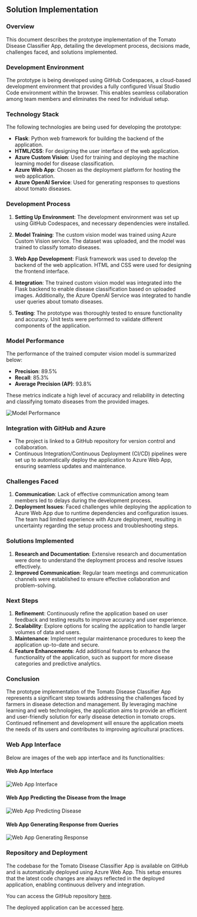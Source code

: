 ## Solution Implementation

### Overview

This document describes the prototype implementation of the Tomato Disease Classifier App, detailing the development process, decisions made, challenges faced, and solutions implemented.

### Development Environment

The prototype is being developed using GitHub Codespaces, a cloud-based development environment that provides a fully configured Visual Studio Code environment within the browser. This enables seamless collaboration among team members and eliminates the need for individual setup.

### Technology Stack

The following technologies are being used for developing the prototype:

- **Flask**: Python web framework for building the backend of the application.
- **HTML/CSS**: For designing the user interface of the web application.
- **Azure Custom Vision**: Used for training and deploying the machine learning model for disease classification.
- **Azure Web App**: Chosen as the deployment platform for hosting the web application.
- **Azure OpenAI Service**: Used for generating responses to questions about tomato diseases.

### Development Process

1. **Setting Up Environment**: The development environment was set up using GitHub Codespaces, and necessary dependencies were installed.

2. **Model Training**: The custom vision model was trained using Azure Custom Vision service. The dataset was uploaded, and the model was trained to classify tomato diseases.

3. **Web App Development**: Flask framework was used to develop the backend of the web application. HTML and CSS were used for designing the frontend interface.

4. **Integration**: The trained custom vision model was integrated into the Flask backend to enable disease classification based on uploaded images. Additionally, the Azure OpenAI Service was integrated to handle user queries about tomato diseases.

5. **Testing**: The prototype was thoroughly tested to ensure functionality and accuracy. Unit tests were performed to validate different components of the application.

### Model Performance

The performance of the trained computer vision model is summarized below:

- **Precision**: 89.5%
- **Recall**: 85.3%
- **Average Precision (AP)**: 93.8%

These metrics indicate a high level of accuracy and reliability in detecting and classifying tomato diseases from the provided images.

![Model Performance](images/model.png)

### Integration with GitHub and Azure

- The project is linked to a GitHub repository for version control and collaboration.
- Continuous Integration/Continuous Deployment (CI/CD) pipelines were set up to automatically deploy the application to Azure Web App, ensuring seamless updates and maintenance.

### Challenges Faced

1. **Communication**: Lack of effective communication among team members led to delays during the development process.
2. **Deployment Issues**: Faced challenges while deploying the application to Azure Web App due to runtime dependencies and configuration issues. The team had limited experience with Azure deployment, resulting in uncertainty regarding the setup process and troubleshooting steps.

### Solutions Implemented

1. **Research and Documentation**: Extensive research and documentation were done to understand the deployment process and resolve issues effectively.
2. **Improved Communication**: Regular team meetings and communication channels were established to ensure effective collaboration and problem-solving.

### Next Steps

1. **Refinement**: Continuously refine the application based on user feedback and testing results to improve accuracy and user experience.
2. **Scalability**: Explore options for scaling the application to handle larger volumes of data and users.
3. **Maintenance**: Implement regular maintenance procedures to keep the application up-to-date and secure.
4. **Feature Enhancements**: Add additional features to enhance the functionality of the application, such as support for more disease categories and predictive analytics.

### Conclusion

The prototype implementation of the Tomato Disease Classifier App represents a significant step towards addressing the challenges faced by farmers in disease detection and management. By leveraging machine learning and web technologies, the application aims to provide an efficient and user-friendly solution for early disease detection in tomato crops. Continued refinement and development will ensure the application meets the needs of its users and contributes to improving agricultural practices.

### Web App Interface

Below are images of the web app interface and its functionalities:

#### Web App Interface
![Web App Interface](images/web_app.png)

#### Web App Predicting the Disease from the Image
![Web App Predicting Disease](images/web_app_image_pred.png)

#### Web App Generating Response from Queries
![Web App Generating Response](images/web_app_gen.png)

### Repository and Deployment

The codebase for the Tomato Disease Classifier App is available on GitHub and is automatically deployed using Azure Web App. This setup ensures that the latest code changes are always reflected in the deployed application, enabling continuous delivery and integration.

You can access the GitHub repository [here](https://github.com/armaf002/tomato__1).

The deployed application can be accessed [here](https://tomatodiseaseclassifier.azurewebsites.net/).

